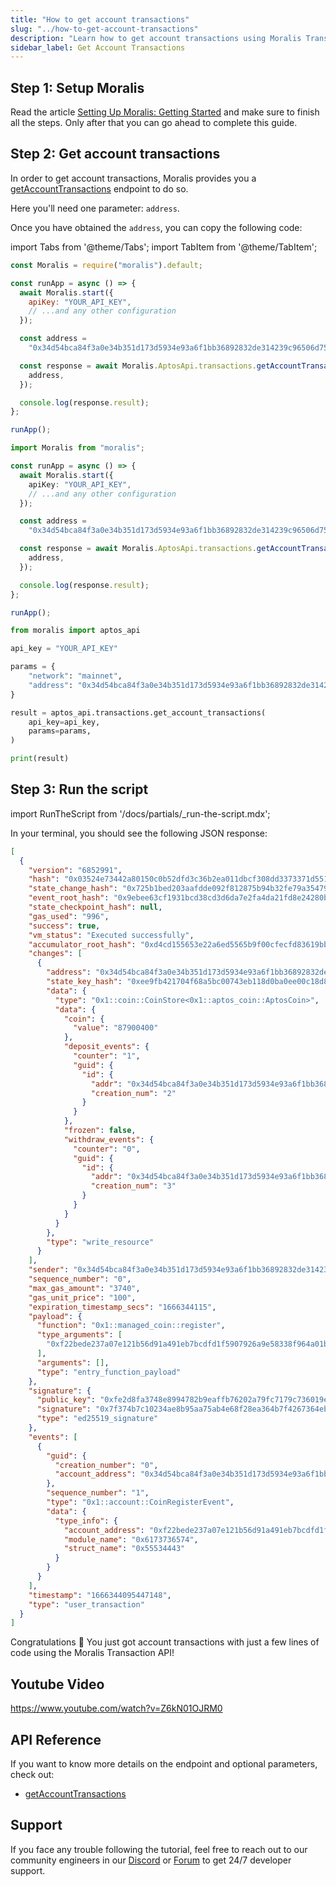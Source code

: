 ```yaml
---
title: "How to get account transactions"
slug: "../how-to-get-account-transactions"
description: "Learn how to get account transactions using Moralis Transaction API."
sidebar_label: Get Account Transactions
---
```


## Step 1: Setup Moralis

Read the article [Setting Up Moralis: Getting Started](/web3-data-api/aptos/get-your-api-key) and make sure to finish all the steps. Only after that you can go ahead to complete this guide.

## Step 2: Get account transactions

In order to get account transactions, Moralis provides you a [getAccountTransactions](/web3-data-api/aptos/reference/get-account-transactions) endpoint to do so.

Here you'll need one parameter: `address`.

Once you have obtained the `address`, you can copy the following code:

import Tabs from '@theme/Tabs';
import TabItem from '@theme/TabItem';

<Tabs groupId="programming-language">
  <TabItem value="javascript" label="index.js (JavaScript)" default>

```javascript index.js
const Moralis = require("moralis").default;

const runApp = async () => {
  await Moralis.start({
    apiKey: "YOUR_API_KEY",
    // ...and any other configuration
  });

  const address =
    "0x34d54bca84f3a0e34b351d173d5934e93a6f1bb36892832de314239c96506d75";

  const response = await Moralis.AptosApi.transactions.getAccountTransactions({
    address,
  });

  console.log(response.result);
};

runApp();
```

</TabItem>
<TabItem value="typescript" label="index.ts (TypeScript)">

```typescript index.ts
import Moralis from "moralis";

const runApp = async () => {
  await Moralis.start({
    apiKey: "YOUR_API_KEY",
    // ...and any other configuration
  });

  const address =
    "0x34d54bca84f3a0e34b351d173d5934e93a6f1bb36892832de314239c96506d75";

  const response = await Moralis.AptosApi.transactions.getAccountTransactions({
    address,
  });

  console.log(response.result);
};

runApp();
```

</TabItem>
<TabItem value="python" label="index.py (Python)">

```python index.py
from moralis import aptos_api

api_key = "YOUR_API_KEY"

params = {
    "network": "mainnet",
    "address": "0x34d54bca84f3a0e34b351d173d5934e93a6f1bb36892832de314239c96506d75"
}

result = aptos_api.transactions.get_account_transactions(
    api_key=api_key,
    params=params,
)

print(result)
```

</TabItem>
</Tabs>

## Step 3: Run the script

import RunTheScript from '/docs/partials/\_run-the-script.mdx';

<RunTheScript />

In your terminal, you should see the following JSON response:

```json
[
  {
    "version": "6852991",
    "hash": "0x03524e73442a80150c0b52dfd3c36b2ea011dbcf308dd3373371d551d3307b93",
    "state_change_hash": "0x725b1bed203aafdde092f812875b94b32fe79a3547925c9288abcd1a018b6b90",
    "event_root_hash": "0x9ebee63cf1931bcd38cd3d6da7e2fa4da21fd8e24280bcdcae1ed7d1e2b06149",
    "state_checkpoint_hash": null,
    "gas_used": "996",
    "success": true,
    "vm_status": "Executed successfully",
    "accumulator_root_hash": "0xd4cd155653e22a6ed5565b9f00cfecfd83619bbab5e49d5c78cf0e1520b840d4",
    "changes": [
      {
        "address": "0x34d54bca84f3a0e34b351d173d5934e93a6f1bb36892832de314239c96506d75",
        "state_key_hash": "0xee9fb421704f68a5bc00743eb118d0ba0ee00c18d8d696506fb67416d2df6d65",
        "data": {
          "type": "0x1::coin::CoinStore<0x1::aptos_coin::AptosCoin>",
          "data": {
            "coin": {
              "value": "87900400"
            },
            "deposit_events": {
              "counter": "1",
              "guid": {
                "id": {
                  "addr": "0x34d54bca84f3a0e34b351d173d5934e93a6f1bb36892832de314239c96506d75",
                  "creation_num": "2"
                }
              }
            },
            "frozen": false,
            "withdraw_events": {
              "counter": "0",
              "guid": {
                "id": {
                  "addr": "0x34d54bca84f3a0e34b351d173d5934e93a6f1bb36892832de314239c96506d75",
                  "creation_num": "3"
                }
              }
            }
          }
        },
        "type": "write_resource"
      }
    ],
    "sender": "0x34d54bca84f3a0e34b351d173d5934e93a6f1bb36892832de314239c96506d75",
    "sequence_number": "0",
    "max_gas_amount": "3740",
    "gas_unit_price": "100",
    "expiration_timestamp_secs": "1666344115",
    "payload": {
      "function": "0x1::managed_coin::register",
      "type_arguments": [
        "0xf22bede237a07e121b56d91a491eb7bcdfd1f5907926a9e58338f964a01b17fa::asset::USDC"
      ],
      "arguments": [],
      "type": "entry_function_payload"
    },
    "signature": {
      "public_key": "0xfe2d8fa3748e8994782b9eaffb76202a79fc7179c736019ecb7c1c2c6670737a",
      "signature": "0x7f374b7c10234ae8b95aa75ab4e68f28ea364b7f4267364ebd7d0efbc9a8c760804d265a1cf2df6db35354e62f4df7725ea90e539185768b05efb346cf3c910a",
      "type": "ed25519_signature"
    },
    "events": [
      {
        "guid": {
          "creation_number": "0",
          "account_address": "0x34d54bca84f3a0e34b351d173d5934e93a6f1bb36892832de314239c96506d75"
        },
        "sequence_number": "1",
        "type": "0x1::account::CoinRegisterEvent",
        "data": {
          "type_info": {
            "account_address": "0xf22bede237a07e121b56d91a491eb7bcdfd1f5907926a9e58338f964a01b17fa",
            "module_name": "0x6173736574",
            "struct_name": "0x55534443"
          }
        }
      }
    ],
    "timestamp": "1666344095447148",
    "type": "user_transaction"
  }
]
```

Congratulations 🥳 You just got account transactions with just a few lines of code using the Moralis Transaction API!

## Youtube Video

https://www.youtube.com/watch?v=Z6kN01OJRM0

## API Reference

If you want to know more details on the endpoint and optional parameters, check out:

- [getAccountTransactions](/web3-data-api/aptos/reference/get-account-transactions)

## Support

If you face any trouble following the tutorial, feel free to reach out to our community engineers in our [Discord](https://moralis.io/discord) or [Forum](https://forum.moralis.io) to get 24/7 developer support.
